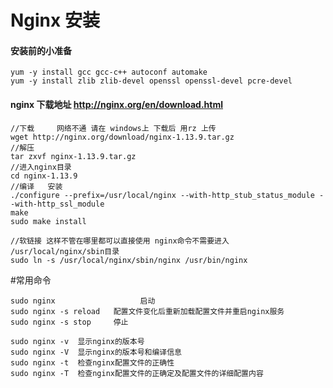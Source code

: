 # Nginx 安装

#### 安装前的小准备
	yum -y install gcc gcc-c++ autoconf automake
	yum -y install zlib zlib-devel openssl openssl-devel pcre-devel
	
#### nginx 下载地址 http://nginx.org/en/download.html
	//下载     网络不通 请在 windows上 下载后 用rz 上传
	wget http://nginx.org/download/nginx-1.13.9.tar.gz
	//解压
	tar zxvf nginx-1.13.9.tar.gz
	//进入nginx目录
	cd nginx-1.13.9
	//编译   安装  
	./configure --prefix=/usr/local/nginx --with-http_stub_status_module --with-http_ssl_module
	make 
	sudo make install
	
	//软链接 这样不管在哪里都可以直接使用 nginx命令不需要进入 /usr/local/nginx/sbin目录
	sudo ln -s /usr/local/nginx/sbin/nginx /usr/bin/nginx
	
	
#常用命令

	sudo nginx  		         启动 
	sudo nginx -s reload   配置文件变化后重新加载配置文件并重启nginx服务
	sudo nginx -s stop     停止
	
	sudo nginx -v  显示nginx的版本号
	sudo nginx -V  显示nginx的版本号和编译信息
	sudo nginx -t  检查nginx配置文件的正确性
	sudo nginx -T  检查nginx配置文件的正确定及配置文件的详细配置内容


	